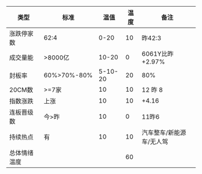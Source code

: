 | 类型             | 标准          | 温值             | 温度   |  备注 |
|--------------|------------|--------------|--------|------ |
| 涨跌停家数   |    62:4    |0-20              |    10     |     昨42:3     |
| 成交量能      | >8000亿   | 10-20           |    0     |6061Y比昨+2.97%|
| 封板率          |60%>70%-80%|5-10-20   |    20     |80%               |
| 20CM数       |     >=7家    |   10             |     10    |       12 昨 8             |
| 指数涨跌      |  上涨          |  10               |    10   |         +4.16                  |
| 连板晋级数   |  今>昨       |  10               |     0    |       11昨6        |
| 持续热点       |   有           |   10              |      10  |       汽车整车/新能源车/无人驾         |
| 总体情绪温度 |                 |                    |     60   |
